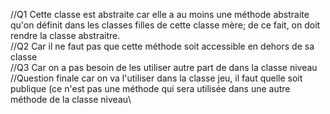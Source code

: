 //Q1
Cette classe est abstraite car elle a au moins une méthode abstraite qu'on définit
dans les classes filles de cette classe mère;
de ce fait, on doit rendre la classe abstraitre.\
//Q2
Car il ne faut pas que cette méthode soit accessible en dehors de sa classe\
//Q3
Car on a pas besoin de les utiliser autre part de dans la classe niveau \
//Question finale
car on va l'utiliser dans la classe jeu, il faut quelle soit publique
(ce n'est pas une méthode qui sera utilisée dans une autre méthode de la classe niveau\
